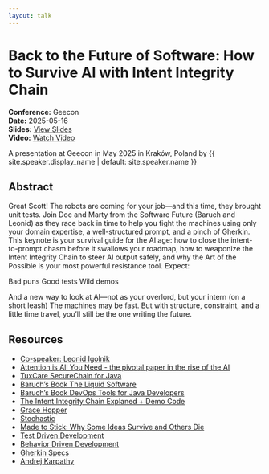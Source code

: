 ```yaml
---
layout: talk
---
```


<!-- Source: https://speaking.jbaru.ch/DVCzoZ/back-to-the-future-of-software-how-to-survive-ai-with-intent-integrity-chain -->
# Back to the Future of Software: How to Survive AI with Intent Integrity Chain

**Conference:** Geecon  
**Date:** 2025-05-16  
**Slides:** [View Slides](https://drive.google.com/file/d/1O_PcqoZo2YPGlV8dYr8RJjaoHIwpCijf/view)  
**Video:** [Watch Video](https://youtu.be/wb2C2ju_xRg)  

A presentation at Geecon in
                    May 2025 in
                    Kraków, Poland by 
                    {{ site.speaker.display_name | default: site.speaker.name }}

## Abstract

Great Scott! The robots are coming for your job—and this time, they brought unit tests. Join Doc and Marty from the Software Future (Baruch and Leonid) as they race back in time to help you fight the machines using only your domain expertise, a well-structured prompt, and a pinch of Gherkin. This keynote is your survival guide for the AI age: how to close the intent-to-prompt chasm before it swallows your roadmap, how to weaponize the Intent Integrity Chain to steer AI output safely, and why the Art of the Possible is your most powerful resistance tool. Expect:

Bad puns
Good tests
Wild demos

And a new way to look at AI—not as your overlord, but your intern (on a short leash) The machines may be fast. But with structure, constraint, and a little time travel, you’ll still be the one writing the future.

## Resources

- [Co-speaker: Leonid Igolnik](https://www.linkedin.com/in/ligolnik/)
- [Attention is All You Need - the pivotal paper in the rise of the AI](https://arxiv.org/pdf/1706.03762)
- [TuxCare SecureChain for Java](https://tuxcare.com/securechain-for-java/)
- [Baruch’s Book The Liquid Software](https://amzn.to/4jXSS3X)
- [Baruch’s Book DevOps Tools for Java Developers](https://amzn.to/4mjQje4)
- [The Intent Integrity Chain Explaned + Demo Code](https://github.com/jbaruch/intent-integrity-chain)
- [Grace Hopper](https://pl.wikipedia.org/wiki/Grace_Hopper)
- [Stochastic](https://en.wikipedia.org/wiki/Stochastic)
- [Made to Stick: Why Some Ideas Survive and Others Die](https://amzn.to/45eNTat)
- [Test Driven Development](https://en.wikipedia.org/wiki/Test-driven_development)
- [Behavior Driven Development](https://en.wikipedia.org/wiki/Behavior-driven_development)
- [Gherkin Specs](https://cucumber.io/docs/gherkin/)
- [Andrej Karpathy](https://karpathy.ai/)
